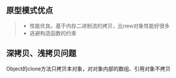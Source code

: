 ## 原型模式优点
>* 性能优良。基于内存二进制流的拷贝，比new对象性能好很多
>* 逃避构造函数的约束

## 深拷贝、浅拷贝问题
Object的clone方法只拷贝本对象，对对象内部的数组、引用对象不拷贝